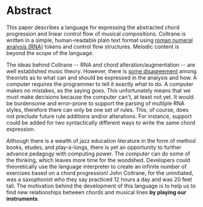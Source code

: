 # Abstract

This paper describes a language for expressing the abstracted chord progression and linear control flow of musical compositions.
Coltrane is written in a simple, human-readable plain text format using [roman numeral analysis (RNA)](https://en.wikipedia.org/wiki/Roman_numeral_analysis) tokens and control flow structures.
Melodic content is beyond the scope of the language.

The ideas behind Coltrane -- RNA and chord alteration/augmentation -- are well established music theory.
However, there is [some disagreement](https://xkcd.com/927/) among theorists as to what can and should be expressed in the analysis and how.
A computer requires the programmer to tell it exactly what to do.
A computer makes no mistakes, as the saying goes.
This unfortunately means that we must make decisions because the computer can't, at least not yet.
It would be burdensome and error-prone to support the parsing of multiple RNA styles, therefore there can only be one set of rules.
This, of course, does not preclude future rule additions and/or alterations.
For instance, support could be added for two syntactically different ways to write the same chord expression.

Although there is a wealth of jazz education literature in the form of method books, etudes, and play-a-longs, there is yet an opportunity to further advance pedagogy with computing power.
The computer can do some of the thinking, which leaves more time for the woodshed.
Developers could theoretically use the language interpreter to create an infinite number of exercises based on a chord progression!
John Coltrane, for the uninitiated, was a saxophonist who they say practiced 12 hours a day and was 20 feet tall. The motivation behind the development of this language is to help us to find new relationships between chords and musical lines **by playing our  instruments**.